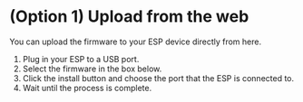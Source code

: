 # (Option 1) Upload from the web
You can upload the firmware to your ESP device directly from here.
1. Plug in your ESP to a USB port.
2. Select the firmware in the box below.
3. Click the install button and choose the port that the ESP is connected to.
4. Wait until the process is complete.

<web-uploader/>
